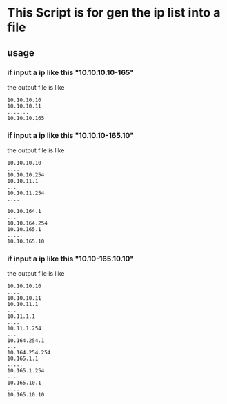 # This Script is for gen the ip list into a file


## usage


### if input a ip like this "10.10.10.10-165"

the output file is like
```buildoutcfg
10.10.10.10
10.10.10.11
.......
10.10.10.165

```

### if input a ip like this "10.10.10-165.10"

the output file is like
```buildoutcfg
10.10.10.10 
....
10.10.10.254
10.10.11.1
...
10.10.11.254
....

10.10.164.1
...
10.10.164.254
10.10.165.1
.....
10.10.165.10

```

### if input a ip like this "10.10-165.10.10"

the output file is like
```buildoutcfg
10.10.10.10 
....
10.10.10.11
10.10.11.1
...
10.11.1.1
....
10.11.1.254
...
10.164.254.1
...
10.164.254.254
10.165.1.1
.....
10.165.1.254
...
10.165.10.1
....
10.165.10.10

```

